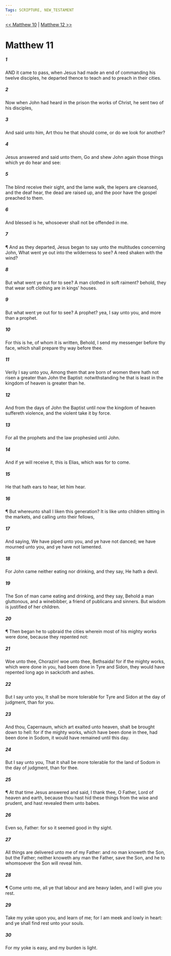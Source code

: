 ```yaml
---
Tags: SCRIPTURE, NEW_TESTAMENT
---
```


[<< Matthew 10](NEW_TESTAMENT/01_Matthew/Matthew_10.md) | [Matthew 12 >>](NEW_TESTAMENT/01_Matthew/Matthew_12.md)

# Matthew 11

##### 1
 AND it came to pass, when Jesus had made an end of commanding his twelve disciples, he departed thence to teach and to preach in their cities.
##### 2
 Now when John had heard in the prison the works of Christ, he sent two of his disciples,
##### 3
 And said unto him, Art thou he that should come, or do we look for another?
##### 4
 Jesus answered and said unto them, Go and shew John again those things which ye do hear and see:
##### 5
 The blind receive their sight, and the lame walk, the lepers are cleansed, and the deaf hear, the dead are raised up, and the poor have the gospel preached to them.
##### 6
 And blessed is he, whosoever shall not be offended in me.
##### 7
 ¶ And as they departed, Jesus began to say unto the multitudes concerning John, What went ye out into the wilderness to see? A reed shaken with the wind?
##### 8
 But what went ye out for to see? A man clothed in soft raiment? behold, they that wear soft clothing are in kings' houses.
##### 9
 But what went ye out for to see? A prophet? yea, I say unto you, and more than a prophet.
##### 10
 For this is he, of whom it is written, Behold, I send my messenger before thy face, which shall prepare thy way before thee.
##### 11
 Verily I say unto you, Among them that are born of women there hath not risen a greater than John the Baptist: notwithstanding he that is least in the kingdom of heaven is greater than he.
##### 12
 And from the days of John the Baptist until now the kingdom of heaven suffereth violence, and the violent take it by force.
##### 13
 For all the prophets and the law prophesied until John.
##### 14
 And if ye will receive it, this is Elias, which was for to come.
##### 15
 He that hath ears to hear, let him hear.
##### 16
 ¶ But whereunto shall I liken this generation? It is like unto children sitting in the markets, and calling unto their fellows,
##### 17
 And saying, We have piped unto you, and ye have not danced; we have mourned unto you, and ye have not lamented.
##### 18
 For John came neither eating nor drinking, and they say, He hath a devil.
##### 19
 The Son of man came eating and drinking, and they say, Behold a man gluttonous, and a winebibber, a friend of publicans and sinners. But wisdom is justified of her children.
##### 20
 ¶ Then began he to upbraid the cities wherein most of his mighty works were done, because they repented not:
##### 21
 Woe unto thee, Chorazin! woe unto thee, Bethsaida! for if the mighty works, which were done in you, had been done in Tyre and Sidon, they would have repented long ago in sackcloth and ashes.
##### 22
 But I say unto you, It shall be more tolerable for Tyre and Sidon at the day of judgment, than for you.
##### 23
 And thou, Capernaum, which art exalted unto heaven, shalt be brought down to hell: for if the mighty works, which have been done in thee, had been done in Sodom, it would have remained until this day.
##### 24
 But I say unto you, That it shall be more tolerable for the land of Sodom in the day of judgment, than for thee.
##### 25
 ¶ At that time Jesus answered and said, I thank thee, O Father, Lord of heaven and earth, because thou hast hid these things from the wise and prudent, and hast revealed them unto babes.
##### 26
 Even so, Father: for so it seemed good in thy sight.
##### 27
 All things are delivered unto me of my Father: and no man knoweth the Son, but the Father; neither knoweth any man the Father, save the Son, and he to whomsoever the Son will reveal him.
##### 28
 ¶ Come unto me, all ye that labour and are heavy laden, and I will give you rest.
##### 29
 Take my yoke upon you, and learn of me; for I am meek and lowly in heart: and ye shall find rest unto your souls.
##### 30
 For my yoke is easy, and my burden is light.

